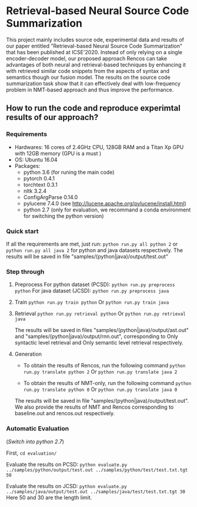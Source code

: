 # Retrieval-based Neural Source Code Summarization
This project mainly includes source ode, experimental data and results of our paper entitled "Retrieval-based Neural Source Code Summarization" that has been published at ICSE'2020. Instead of only relying on a single encoder-decoder model, our proposed approach Rencos can take advantages of both neural and retrieval-based techniques by enhancing it with retrieved similar code snippets from the aspects of syntax and semantics though our fusion model. The results on the source code summarization task show that it can effectively deal with low-frequency problem in NMT-based approach and thus improve the performance.



## How to run the code and reproduce experimtal results of our approach?
### Requirements
* Hardwares: 16 cores of 2.4GHz CPU, 128GB RAM and a Titan Xp GPU with 12GB memory (GPU is a must )
* OS: Ubuntu 16.04
* Packages:
	+ python 3.6 (for runing the main code)
	+ pytorch 0.4.1
	+ torchtext 0.3.1
	+ nltk 3.2.4
	+ ConfigArgParse 0.14.0
	+ pylucene 7.4.0 (see http://lucene.apache.org/pylucene/install.html)
	+ python 2.7 (only for evaluation, we recommand a conda environment for switching the python version)

### Quick start
If all the requirements are met, just run:
`python run.py all python 2` or `python run.py all java 2` for python and java datasets respectively.
The results will be saved in file "samples/(python|java)/output/test.out"

### Step through
1. Preprocess
	For python dataset (PCSD):
	`python run.py preprocess python`
	For java dataset (JCSD):
	`python run.py preprocess java`

2. Train
	`python run.py train python`
	Or
	`python run.py train java`
	
3. Retrieval
	`python run.py retrieval python`
	Or
	`python run.py retrieval java`
	
	The results will be saved in files "samples/(python|java)/output/ast.out" and "samples/(python|java)/output/rnn.out", corresponding to Only syntactic level retrieval and Only semantic level retrieval respectively.
4. Generation
	* To obtain the results of Rencos, run the following command
		`python run.py translate python 2`
		Or
		`python run.py translate java 2`
	
	* To obtain the results of NMT-only, run the following command
		`python run.py translate python 0`
		Or
		`python run.py translate java 0`
	
	The results will be saved in file "samples/(python|java)/output/test.out". We also provide the results of NMT and Rencos corresponding to baseline.out and rencos.out respectively.
### Automatic Evaluation

(*Switch into python 2.7*)

First,
	`cd evaluation/`
	
Evaluate the results on PCSD:
`python evaluate.py ../samples/python/output/test.out ../samples/python/test/test.txt.tgt 50`

Evaluate the results on JCSD:
`python evaluate.py ../samples/java/output/test.out ../samples/java/test/test.txt.tgt 30`
Here 50 and 30 are the length limit.

	




